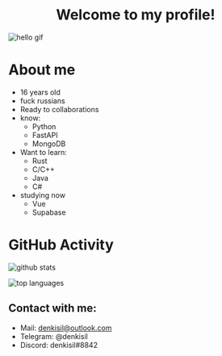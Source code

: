 <h1 align="center">Welcome to my profile!</h1>

![hello gif](https://media.tenor.com/PVOLP-zHqooAAAAC/hello.gif)

# About me
- 16 years old
- fuck russians
- Ready to collaborations
- know:
  - Python
  - FastAPI
  - MongoDB
- Want to learn:
  - Rust
  - C/C++
  - Java
  - C#
- studying now
  - Vue
  - Supabase

# GitHub Activity

![github stats](https://github-readme-stats.vercel.app/api?username=denkisil&theme=dark&show_icons=true)

![top languages](https://github-readme-stats.vercel.app/api/top-langs?username=denkisil&theme=dark&layout=compact&show_icons=true)

## Contact with me:
- Mail: denkisil@outlook.com
- Telegram: @denkisil
- Discord: denkisil#8842
